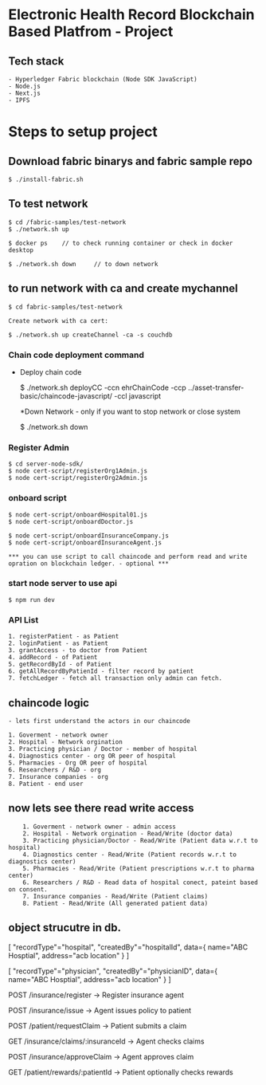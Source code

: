 # Electronic Health Record Blockchain Based Platfrom - Project

## Tech stack

    - Hyperledger Fabric blockchain (Node SDK JavaScript)
    - Node.js
    - Next.js
    - IPFS

<!-- ADD github access 

$ eval "$(ssh-agent -s)"
$ ssh-add ~/ssh/github -->

# Steps to setup project

## Download fabric binarys and fabric sample repo

    $ ./install-fabric.sh 

## To test network 

    $ cd /fabric-samples/test-network
    $ ./network.sh up

    $ docker ps    // to check running container or check in docker desktop
    
    $ ./network.sh down     // to down network

## to run network with ca and create mychannel 

    $ cd fabric-samples/test-network
    
    Create network with ca cert: 
    
    $ ./network.sh up createChannel -ca -s couchdb
    
### Chain code deployment command

- Deploy chain code
	    
    $ ./network.sh deployCC -ccn ehrChainCode -ccp ../asset-transfer-basic/chaincode-javascript/ -ccl javascript

    *Down Network - only if you want to stop network or close system
	
    $ ./network.sh down

### Register Admin

    $ cd server-node-sdk/
    $ node cert-script/registerOrg1Admin.js
    $ node cert-script/registerOrg2Admin.js

### onboard script
    
    $ node cert-script/onboardHospital01.js 
    $ node cert-script/onboardDoctor.js

    $ node cert-script/onboardInsuranceCompany.js 
    $ node cert-script/onboardInsuranceAgent.js

    *** you can use script to call chaincode and perform read and write opration on blockchain ledger. - optional *** 

### start node server to use api

    $ npm run dev

### API List
    
    1. registerPatient - as Patient
    2. loginPatient - as Patient
    3. grantAccess - to doctor from Patient
    4. addRecord - of Patient
    5. getRecordById - of Patient 
    6. getAllRecordByPatienId - filter record by patient
    7. fetchLedger - fetch all transaction only admin can fetch.

## chaincode logic

    - lets first understand the actors in our chaincode

    1. Goverment - network owner
    2. Hospital - Network orgination 
    3. Practicing physician / Doctor - member of hospital
    4. Diagnostics center - org OR peer of hospital
    5. Pharmacies - Org OR peer of hospital
    6. Researchers / R&D - org
    7. Insurance companies - org
    8. Patient - end user


   ## now lets see there read write access

        1. Goverment - network owner - admin access
        2. Hospital - Network orgination - Read/Write (doctor data)
        3. Practicing physician/Doctor - Read/Write (Patient data w.r.t to hospital)
        4. Diagnostics center - Read/Write (Patient records w.r.t to diagnostics center)
        5. Pharmacies - Read/Write (Patient prescriptions w.r.t to pharma center)
        6. Researchers / R&D - Read data of hospital conect, pateint based on consent. 
        7. Insurance companies - Read/Write (Patient claims)
        8. Patient - Read/Write (All generated patient data)

  ## object strucutre in db.

  [ "recordType"="hospital", "createdBy"="hospitalId", data={ name="ABC Hosptial", address="acb location"  } ]

  [ "recordType"="physician", "createdBy"="physicianID", data={ name="ABC Hosptial", address="acb location"  } ]


POST /insurance/register → Register insurance agent

POST /insurance/issue → Agent issues policy to patient

POST /patient/requestClaim → Patient submits a claim

GET /insurance/claims/:insuranceId → Agent checks claims

POST /insurance/approveClaim → Agent approves claim

GET /patient/rewards/:patientId → Patient optionally checks rewards